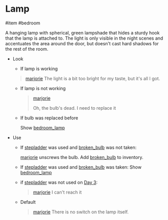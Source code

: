 # Lamp

#item #bedroom

A hanging lamp with spherical, green lampshade that hides a sturdy hook that the lamp is attached to. The light is only visible in the night scenes and accentuates the area around the door, but doesn't cast hard shadows for the rest of the room.

- Look

  - If lamp is working

  > [marjorie](characters/marjorie.md)
  > The light is a bit too bright for my taste, but it's all I got.

  - If lamp is not working

    > [marjorie](characters/marjorie.md)
    >
    > Oh, the bulb's dead. I need to replace it

  - If bulb was replaced before

    Show [bedroom_lamp](../closeups/bedroom_lamp.md)
- Use
  - If [stepladder](stepladder.md) was used and [broken_bulb](broken_bulb.md) was not taken:

    [marjorie](characters/marjorie.md) unscrews the bulb. Add [broken_bulb](items/broken_bulb.md) to inventory.
  - If [stepladder](stepladder.md) was used and [broken_bulb](broken_bulb.md) was taken:
    Show [bedroom_lamp](../closeups/bedroom_lamp.md)
  - if [stepladder](stepladder.md) was not used on [Day 3](../gdd.md#Day%203):
    > [marjorie](../characters/marjorie.md)
    > I can't reach it
  - Default

    > [marjorie](characters/marjorie.md)
    > There is no switch on the lamp itself.
